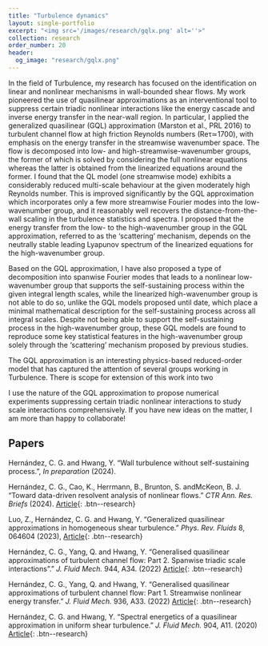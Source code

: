 ```yaml
---
title: "Turbulence dynamics"
layout: single-portfolio
excerpt: "<img src='/images/research/gqlx.png' alt=''>"
collection: research
order_number: 20
header: 
  og_image: "research/gqlx.png"
---
```


In the field of Turbulence, my research has focused on the identification on linear and nonlinear mechanisms in wall-bounded shear flows. My work pioneered
the use of quasilinear approximations as an interventional tool to suppress certain triadic nonlinear interactions like the energy cascade and inverse energy 
transfer in the near-wall region. In particular, I applied the generalized quasilinear (GQL) approximation (Marston et al., PRL 2016) to turbulent channel 
flow at high friction Reynolds numbers (Reτ≃1700), with emphasis on the energy transfer in the streamwise wavenumber space. The flow is decomposed into low- 
and high-streamwise-wavenumber groups, the former of which is solved by considering the full nonlinear equations whereas the latter is obtained from the 
linearized equations around the former. I found that the QL model (one streamwise mode) exhibits a considerably reduced multi-scale behaviour at the given 
moderately high Reynolds number. This is improved significantly by the GQL approximation which incorporates only a few more streamwise Fourier modes into 
the low-wavenumber group, and it reasonably well recovers the distance-from-the-wall scaling in the turbulence statistics and spectra. I proposed that the 
energy transfer from the low- to the high-wavenumber group in the GQL approximation, referred to as the ‘scattering’ mechanism, depends on the neutrally 
stable leading Lyapunov spectrum of the linearized equations for the high-wavenumber group.

Based on the GQL approximation, I have also proposed a type of decomposition into spanwise Fourier modes that leads to a nonlinear low-wavenumber group 
that supports the self-sustaining process within the given integral length scales, while the linearized high-wavenumber group is not able to do so, unlike 
the GQL models proposed until date, which place a minimal mathematical description for the self-sustaining process across all integral scales. Despite not 
being able to support the self-sustaining process in the high-wavenumber group, these GQL models are found to reproduce some key statistical features in 
the high-wavenumber group solely through the ‘scattering’ mechanism proposed by previous studies. 

The GQL approximation is an interesting physics-based reduced-order model that has captured the attention of several groups working in Turbulence. There is
scope for extension of this work into two

I use the nature of the GQL approximation to propose numerical experiments suppressing certain triadic nonlinear interactions to study scale interactions 
comprehensively. If you have new ideas on the matter, I am more than happy to collaborate!

## Papers

Hernández, C. G. and Hwang, Y. “Wall turbulence without self-sustaining process.”, *In preparation* (2024).

Hernández, C. G., Cao, K., Herrmann, B., Brunton, S. andMcKeon, B. J. “Toward
data-driven resolvent analysis of nonlinear flows.” *CTR Ann. Res. Briefs* (2024).
[Article](https://ctr.stanford.edu/publications/annual-research-briefs/){: .btn--research} 

Luo, Z., Hernández, C. G. and Hwang, Y. “Generalized quasilinear approximations in
homogeneous shear turbulence.” *Phys. Rev. Fluids* 8, 064604 (2023),
[Article](https://doi.org/10.1103/PhysRevFluids.8.064604){: .btn--research} 

Hernández, C. G., Yang, Q. and Hwang, Y. “Generalised quasilinear approximations of
turbulent channel flow: Part 2. Spanwise triadic scale interactions”.” *J. Fluid Mech.* 944, A34. (2022)
[Article](https://doi.org/10.1017/jfm.2022.499){: .btn--research} 

Hernández, C. G., Yang, Q. and Hwang, Y. “Generalised quasilinear approximations of
turbulent channel flow: Part 1. Streamwise nonlinear energy transfer.” *J. Fluid Mech.* 936, A33. (2022)
[Article](https://doi.org/10.1017/jfm.2022.59){: .btn--research} 

Hernández, C. G. and Hwang, Y. “Spectral energetics of a quasilinear approximation in
uniform shear turbulence.” *J. Fluid Mech.* 904, A11. (2020)
[Article](https://doi.org/10.1017/jfm.2020.678){: .btn--research} 
